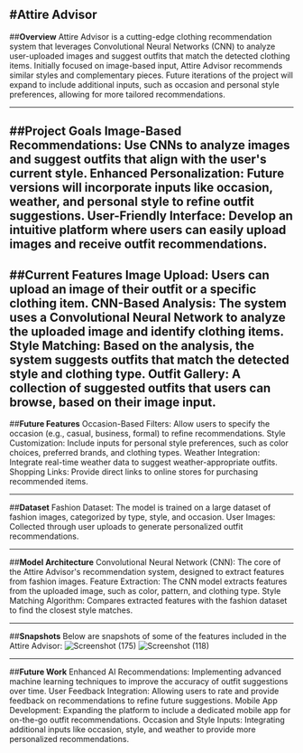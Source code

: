 #**Attire Advisor**
---
##**Overview**
Attire Advisor is a cutting-edge clothing recommendation system that leverages Convolutional Neural Networks (CNN) to analyze user-uploaded images and suggest outfits that match the detected clothing items. Initially focused on image-based input, Attire Advisor recommends similar styles and complementary pieces. Future iterations of the project will expand to include additional inputs, such as occasion and personal style preferences, allowing for more tailored recommendations.

---

##**Project Goals**
Image-Based Recommendations: Use CNNs to analyze images and suggest outfits that align with the user's current style.
Enhanced Personalization: Future versions will incorporate inputs like occasion, weather, and personal style to refine outfit suggestions.
User-Friendly Interface: Develop an intuitive platform where users can easily upload images and receive outfit recommendations.
---
##**Current Features**
Image Upload: Users can upload an image of their outfit or a specific clothing item.
CNN-Based Analysis: The system uses a Convolutional Neural Network to analyze the uploaded image and identify clothing items.
Style Matching: Based on the analysis, the system suggests outfits that match the detected style and clothing type.
Outfit Gallery: A collection of suggested outfits that users can browse, based on their image input.
---
##**Future Features**
Occasion-Based Filters: Allow users to specify the occasion (e.g., casual, business, formal) to refine recommendations.
Style Customization: Include inputs for personal style preferences, such as color choices, preferred brands, and clothing types.
Weather Integration: Integrate real-time weather data to suggest weather-appropriate outfits.
Shopping Links: Provide direct links to online stores for purchasing recommended items.

---
##**Dataset**
Fashion Dataset: The model is trained on a large dataset of fashion images, categorized by type, style, and occasion.
User Images: Collected through user uploads to generate personalized outfit recommendations.


---
##**Model Architecture**
Convolutional Neural Network (CNN): The core of the Attire Advisor's recommendation system, designed to extract features from fashion images.
Feature Extraction: The CNN model extracts features from the uploaded image, such as color, pattern, and clothing type.
Style Matching Algorithm: Compares extracted features with the fashion dataset to find the closest style matches.

---

##**Snapshots**
Below are snapshots of some of the features included in the Attire Advisor:
![Screenshot (175)](https://github.com/user-attachments/assets/f353bb6e-9578-4315-a5bb-f48465256548)
![Screenshot (118)](https://github.com/user-attachments/assets/a6305b2d-1807-4997-a575-51942e2b962d)

---

##**Future Work**
Enhanced AI Recommendations: Implementing advanced machine learning techniques to improve the accuracy of outfit suggestions over time.
User Feedback Integration: Allowing users to rate and provide feedback on recommendations to refine future suggestions.
Mobile App Development: Expanding the platform to include a dedicated mobile app for on-the-go outfit recommendations.
Occasion and Style Inputs: Integrating additional inputs like occasion, style, and weather to provide more personalized recommendations.
